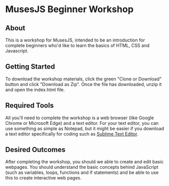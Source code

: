 # MusesJS Beginner Workshop

## About
This is a workshop for MusesJS, intended to be an introduction for complete beginners who'd like to learn the basics of HTML, CSS and Javascript. 

## Getting Started
To download the workshop materials, click the green "Clone or Download" button and click "Download as Zip". Once the file has downloaded, unzip it and open the index.html file. 

## Required Tools
All you'll need to complete the workshop is a web browser (like Google Chrome or Microsoft Edge) and a text editor. For your text editor, you can use something as simple as Notepad, but it might be easier if you download a text editor specifically for coding such as [Sublime Text Editor](https://www.sublimetext.com/).

## Desired Outcomes
After completing the workshop, you should we able to create and edit basic webpages. You should understand the basic concepts behind JavaScript (such as variables, loops, functions and if statements) and be able to use this to create interactive web pages. 
